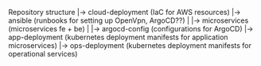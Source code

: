 Repository structure
|-> cloud-deployment (IaC for AWS resources)
|-> ansible (runbooks for setting up OpenVpn, ArgoCD??)
|
|-> microservices (microservices fe + be)
|
|-> argocd-config (configurations for ArgoCD)
|-> app-deployment (kubernetes deployment manifests for application microservices)
|-> ops-deployment (kubernetes deployment manifests for operational services)
